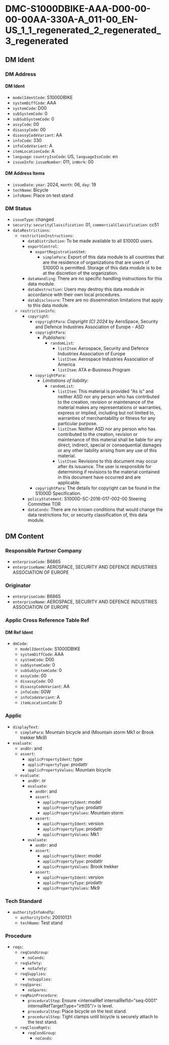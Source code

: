 # DMC-S1000DBIKE-AAA-D00-00-00-00AA-330A-A_011-00_EN-US_1_1_regenerated_2_regenerated_3_regenerated

## DM Ident

### DM Address

#### DM Ident

*   `modelIdentCode`: S1000DBIKE
*   `systemDiffCode`: AAA
*   `systemCode`: D00
*   `subSystemCode`: 0
*   `subSubSystemCode`: 0
*   `assyCode`: 00
*   `disassyCode`: 00
*   `disassyCodeVariant`: AA
*   `infoCode`: 330
*   `infoCodeVariant`: A
*   `itemLocationCode`: A
*   `language`:  `countryIsoCode`: US, `languageIsoCode`: en
*   `issueInfo`: `issueNumber`: 011, `inWork`: 00

#### DM Address Items

*   `issueDate`: `year`: 2024, `month`: 06, `day`: 19
*   `techName`: Bicycle
*   `infoName`: Place on test stand

### DM Status

*   `issueType`: changed
*   `security`: `securityClassification`: 01, `commercialClassification`: cc51
*   `dataRestrictions`:
    *   `restrictionInstructions`:
        *   `dataDistribution`: To be made available to all S1000D users.
        *   `exportControl`:
            *   `exportRegistrationStmt`:
                *   `simplePara`: Export of this data module to all countries that are the residence of organizations that are users of S1000D is permitted. Storage of this data module is to be at the discretion of the organization.
        *   `dataHandling`: There are no specific handling instructions for this data module.
        *   `dataDestruction`: Users may destroy this data module in accordance with their own local procedures.
        *   `dataDisclosure`: There are no dissemination limitations that apply to this data module.
    *   `restrictionInfo`:
        *   `copyright`:
            *   `copyrightPara`: *Copyright (C) 2024* by AeroSpace, Security and Defence Industries Association of Europe - ASD
            *   `copyrightPara`:
                *   *Publishers:*
                    *   `randomList`:
                        *   `listItem`: Aerospace, Security and Defence Industries Association of Europe
                        *   `listItem`: Aerospace Industries Association of America
                        *   `listItem`: ATA e-Business Program
            *   `copyrightPara`:
                *   *Limitations of liability:*
                    *   `randomList`:
                        *   `listItem`: This material is provided "As is" and neither ASD nor any person who has contributed to the creation, revision or maintenance of the material makes any representations or warranties, express or implied, including but not limited to, warranties of merchantability or fitness for any particular purpose.
                        *   `listItem`: Neither ASD nor any person who has contributed to the creation, revision or maintenance of this material shall be liable for any direct, indirect, special or consequential damages or any other liability arising from any use of this material.
                        *   `listItem`: Revisions to this document may occur after its issuance. The user is responsible for determining if revisions to the material contained in this document have occurred and are applicable.
            *   `copyrightPara`: The details for copyright can be found in the S1000D Specification.
        *   `policyStatement`: S1000D-SC-2016-017-002-00 Steering Committee TOR
        *   `dataConds`: There are no known conditions that would change the data restrictions for, or security classification of, this data module.

## DM Content

### Responsible Partner Company

*   `enterpriseCode`: B6865
*   `enterpriseName`: AEROSPACE, SECURITY AND DEFENCE INDUSTRIES ASSOCIATION OF EUROPE

### Originator

*   `enterpriseCode`: B6865
*   `enterpriseName`: AEROSPACE, SECURITY AND DEFENCE INDUSTRIES ASSOCIATION OF EUROPE

### Applic Cross Reference Table Ref

#### DM Ref Ident

*   `dmCode`:
    *   `modelIdentCode`: S1000DBIKE
    *   `systemDiffCode`: AAA
    *   `systemCode`: D00
    *   `subSystemCode`: 0
    *   `subSubSystemCode`: 0
    *   `assyCode`: 00
    *   `disassyCode`: 00
    *   `disassyCodeVariant`: AA
    *   `infoCode`: 00W
    *   `infoCodeVariant`: A
    *   `itemLocationCode`: D

### Applic

*   `displayText`:
    *   `simplePara`: Mountain bicycle and (Mountain storm Mk1 or Brook trekker Mk9)
*   `evaluate`:
    *   `andOr`: and
    *   `assert`:
        *   `applicPropertyIdent`: type
        *   `applicPropertyType`: prodattr
        *   `applicPropertyValues`: Mountain bicycle
    *   `evaluate`:
        *   `andOr`: or
        *   `evaluate`:
            *   `andOr`: and
            *   `assert`:
                *   `applicPropertyIdent`: model
                *   `applicPropertyType`: prodattr
                *   `applicPropertyValues`: Mountain storm
            *   `assert`:
                *   `applicPropertyIdent`: version
                *   `applicPropertyType`: prodattr
                *   `applicPropertyValues`: Mk1
        *   `evaluate`:
            *   `andOr`: and
            *   `assert`:
                *   `applicPropertyIdent`: model
                *   `applicPropertyType`: prodattr
                *   `applicPropertyValues`: Brook trekker
            *   `assert`:
                *   `applicPropertyIdent`: version
                *   `applicPropertyType`: prodattr
                *   `applicPropertyValues`: Mk9

### Tech Standard

*   `authorityInfoAndTp`:
    *   `authorityInfo`: 20010131
    *   `techName`: Test stand

### Procedure

*   `reqs`:
    *   `reqCondGroup`:
        *   `noConds`:
    *   `reqSafety`:
        *   `noSafety`:
    *   `reqSupplies`:
        *   `noSupplies`:
    *   `reqSpares`:
        *   `noSpares`:
    *   `reqMainProcedure`:
        *   `proceduralStep`: Ensure &lt;internalRef internalRefId="seq-0001" internalRefTargetType="irtt05"/&gt; is level.
        *   `proceduralStep`: Place bicycle on the test stand.
        *   `proceduralStep`: Tight clamps until bicycle is securely attach to the test stand.
    *   `reqCloseRqmts`:
        *   `reqCondGroup`:
            *   `noConds`: